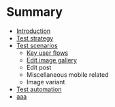 # Summary

* [Introduction](README.md)
* [Test strategy](chapter1.md)
* [Test scenarios](test-scenarios.md)
  * [Key user flows](test-scenarios/key-user-flows.md)
  * [Edit image gallery](test-scenarios/edit-image-gallery.md)
  * Edit post
  * Miscellaneous mobile related
  * Image variant
* [Test automation](2.md)
* [aaa](test-scenarios/key-user-flow.md)

